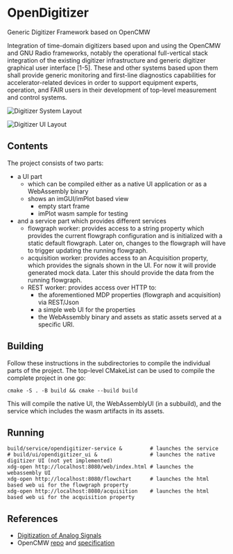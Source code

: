 # OpenDigitizer

Generic Digitizer Framework based on OpenCMW

Integration of time-domain digitizers based upon and using the OpenCMW and GNU Radio frameworks, notably the
operational full-vertical stack integration of the existing digitizer infrastructure and generic digitizer
graphical user interface [1-5]. These and other systems based upon them shall provide generic
monitoring and first-line diagnostics capabilities for accelerator-related devices in order to support
equipment experts, operation, and FAIR users in their development of top-level measurement and control systems.

![Digitizer System Layout](./doc/Digitizer_System_Layout.png)

![Digitizer UI Layout](./doc/Digitizer_System_Layout_UI.png)

## Contents

The project consists of two parts:
 - a UI part
   - which can be compiled either as a native UI application or as a WebAssembly binary
   - shows an imGUI/imPlot based view
     - empty start frame
     - imPlot wasm sample for testing
 - and a service part which provides different services
   - flowgraph worker: provides access to a string property which provides the current flowgraph configuration and is
     initialized with a static default flowgraph.
     Later on, changes to the flowgraph will have to trigger updating the running flowgraph.
   - acquisition worker: provides access to an Acquisition property, which provides the signals shown in the UI. For now
     it will provide generated mock data.
     Later this should provide the data from the running flowgraph.
   - REST worker: provides access over HTTP to:
     - the aforementioned MDP properties (flowgraph and acquisition) via REST/Json
     - a simple web UI for the properties
     - the WebAssembly binary and assets as static assets served at a specific URI.

## Building

Follow these instructions in the subdirectories to compile the individual parts of the project.
The top-level CMakeList can be used to compile the complete project in one go:

```shell
cmake -S . -B build && cmake --build build
```

This will compile the native UI, the WebAssemblyUI (in a subbuild), and the service which includes the wasm artifacts in its
assets.

## Running

```shell
build/service/opendigitizer-service &         # launches the service
# build/ui/opendigitizer_ui &                 # launches the native digitizer UI (not yet implemented)
xdg-open http://localhost:8080/web/index.html # launches the webassembly UI
xdg-open http://localhost:8080/flowchart      # launches the html based web ui for the flowgraph property
xdg-open http://localhost:8080/acquisition    # launches the html based web ui for the acquisition property
```

## References
- [Digitization of Analog Signals](https://edms.cern.ch/document/1823376/1)
- OpenCMW [repo](https://github.com/fair-acc/opencmw-cpp/) and [specification](https://edms.cern.ch/document/2444348/1)
